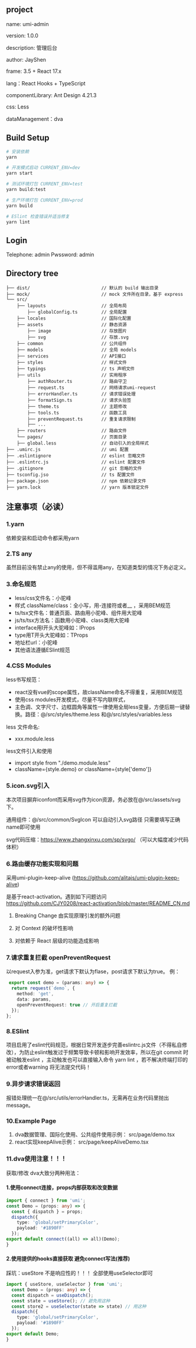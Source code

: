 <!--
 * @Descripttion: README
 * @Author: JayShen
 * @Date: 2022-06-20 08:47:00
 * @LastEditors: JayShen
 * @LastEditTime: 2022-07-22 11:44:07
-->

## project
name: umi-admin

version: 1.0.0

description: 管理后台

author: JayShen

frame: 3.5 + React 17.x

lang：React Hooks + TypeScript

componentLibrary: Ant Design 4.21.3

css: Less

dataManagement：dva 

## Build Setup

``` bash
# 安装依赖
yarn

# 开发模式启动 CURRENT_ENV=dev
yarn start

# 测试环境打包 CURRENT_ENV=test
yarn build:test

# 生产环境打包 CURRENT_ENV=prod
yarn build

# ESlint 检查错误并适当修复
yarn lint

```
## Login 
Telephone: admin
Pwssword: admin
## Directory tree

```
├── dist/                           // 默认的 build 输出目录
├── mock/                           // mock 文件所在目录，基于 express
└── src/							
    ├── layouts                     // 全局布局
        ├── globalConfig.ts         // 全局配置
    ├── locales                     // 国际化配置
    ├── assets                      // 静态资源
        ├── image                   // 存放图片
        ├── svg                     // 存放.svg
    ├── common                      // 公共组件
    ├── models                      // 全局 models
    ├── services                    // API接口
    ├── styles                      // 样式文件
    ├── typings                     // ts 声明文件
    ├── utils                       // 实用程序
        ├── authRouter.ts           // 路由守卫
        ├── request.ts              // 网络请求umi-request
        ├── errorHandler.ts         // 请求错误处理
        ├── formatSign.ts           // 请求头验签
        ├── theme.ts                // 主题修改
        ├── tools.ts                // 函数工具
        ├── preventRequest.ts       // 重复请求限制
        ├── ...
    ├── routers                     // 路由文件
    └── pages/                      // 页面目录
    ├── global.less                 // 自动引入的全局样式
├── .umirc.js                       // umi 配置
├── .eslintignore                   // eslint 忽略文件
├── .eslintrc.js                    // eslint 配置文件
├── .gitignore                      // git 忽略的文件
├── tsconfig.jso                    // ts 配置文件
├── package.json                    // npm 依赖记录文件
├── yarn.lock                       // yarn 版本锁定文件

```


## 注意事项（必读）
### 1.yarn
依赖安装和启动命令都采用yarn
### 2.TS any
虽然目前没有禁止any的使用，但不得滥用any，在知道类型的情况下务必定义。

### 3.命名规范
- less/css文件名：小驼峰
- 样式 className/class：全小写，用-连接符或者__ ，采用BEM规范
- ts/tsx文件名：普通页面、路由用小驼峰、组件用大驼峰
- js/ts/tsx方法名：函数用小驼峰、class类用大驼峰
- interface用I开头大驼峰如：IProps
- type用T开头大驼峰如：TProps
- 地址栏url：小驼峰
- 其他语法遵循ESlint规范
### 4.CSS Modules
less书写规范：
- react没有vue的scope属性，故className命名不得重复，采用BEM规范
- 使用css modules开发模式，尽量不写内联样式，
- 主色调、文字尺寸、边框圆角等属性一律使用全局less变量，方便后期一键替换。路径：@/src/styles/theme.less 和@/src/styles/variables.less

less 文件命名: 
  - xxx.module.less

less文件引入和使用
  - import style from "./demo.module.less"
  - className={style.demo} or className={style['demo']}

### 5.icon.svg引入
本次项目摒弃iconfont而采用svg作为icon资源，务必放在@/src/assets/svg 下。

通用组件：@/src/common/SvgIcon 可以自动引入svg路径 只需要填写正确name即可使用

svg代码压缩：https://www.zhangxinxu.com/sp/svgo/ （可以大幅度减少代码体积）

### 6.路由缓存功能实现和问题

采用umi-plugin-keep-alive (https://github.com/alitajs/umi-plugin-keep-alive)

是基于react-activation。遇到如下问题访问 https://github.com/CJY0208/react-activation/blob/master/README_CN.md

1. Breaking Change 由实现原理引发的额外问题

2. 对 Context 的破坏性影响

3. 对依赖于 React 层级的功能造成影响


### 7.请求重复拦截 openPreventRequest
以request入参为准，get请求下默认为flase，post请求下默认为true。
例：
```ts
 export const demo = (params: any) => {
  return request(`demo`, {
    method: 'get',
    data: params,
    openPreventRequest: true // 开启重复拦截
  });
};   
```

### 8.ESlint
项目启用了eslint代码规范，根据日常开发逐步完善eslintrc.js文件（不得私自修改），为防止eslint触发过于频繁导致卡顿和影响开发效率，所以在git commit 时被动触发eslint ，主动触发也可以直接输入命令 yarn lint ，若不解决终端打印的error或者warning 将无法提交代码！

### 9.异步请求错误返回
报错处理统一在@/src/utils/errorHandler.ts，无需再在业务代码里抛出message。
### 10.Example Page
1. dva数据管理、国际化使用、公共组件使用示例： src/page/demo.tsx 
2. react实现keepAlive示例： src/page/keepAliveDemo.tsx

### 11.dva使用注意！！！
获取/修改 dva大致分两种用法：
#### 1.使用connect连接，props内部获取和改变数据
```ts
import { connect } from 'umi';
const Demo = (props: any) => {
  const { dispatch } = props;
  dispatch({
    type: 'global/setPrimaryColor',
    payload: '#1890FF'
  });
export default connect((all) => all)(Demo);
}
```
#### 2.使用提供的hooks直接获取 避免connect写法(推荐)
踩坑：useStore 不是响应性的！！！ 全部使用useSelector即可
```ts
import { useStore, useSelector } from 'umi';
  const Demo = (props: any) => {
  const dispatch = useDispatch();
  const state = useStore(); // 避免用这种
  const store2 = useSelector(state => state) // 用这种
  dispatch({
    type: 'global/setPrimaryColor',
    payload: '#1890FF'
  });
export default Demo;
}
```